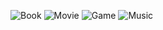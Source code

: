 ![Book](https://img.shields.io/badge/READ-TO_LEARN-gold)
![Movie](https://img.shields.io/badge/WATCH-TO_ENJOY-gold)
![Game](https://img.shields.io/badge/PLAY-TO_ALIVE-gold)
![Music](https://img.shields.io/badge/HEAR-TO_CALM-gold)
